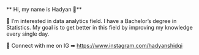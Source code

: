  ** Hi, my name is Hadyan 👋**
 
👀 I’m interested in data analytics field. I have a Bachelor’s degree in Statistics.
My goal is to get better in this field by improving my knowledge every single day.

📲 Connect with me on IG ➡︎ https://www.instagram.com/hadyanshidqi

